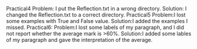 Practical4
Problem: I put the Reflection.txt in a wrong directory.
Solution: I changed the Reflection.txt to a correct directory.
Practical5
Problem:I lost some examples with True and False value.
Solution:I added the examples I missed.
Practical6:
Problem:I lost some labels of my paragraph, and I did not report whether the average mark is >60%.
Solution:I added some lables of my paragraph and gave the interpretation of the average.


